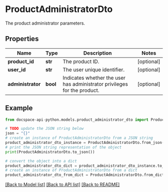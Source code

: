 # ProductAdministratorDto
The product administrator parameters.

## Properties

Name | Type | Description | Notes
------------ | ------------- | ------------- | -------------
**product_id** | **str** | The product ID. | [optional] 
**user_id** | **str** | The user unique identifier. | [optional] 
**administrator** | **bool** | Indicates whether the user has administrator privileges for the product. | [optional] 

## Example

```python
from docspace-api-python.models.product_administrator_dto import ProductAdministratorDto

# TODO update the JSON string below
json = "{}"
# create an instance of ProductAdministratorDto from a JSON string
product_administrator_dto_instance = ProductAdministratorDto.from_json(json)
# print the JSON string representation of the object
print(ProductAdministratorDto.to_json())

# convert the object into a dict
product_administrator_dto_dict = product_administrator_dto_instance.to_dict()
# create an instance of ProductAdministratorDto from a dict
product_administrator_dto_from_dict = ProductAdministratorDto.from_dict(product_administrator_dto_dict)
```
[[Back to Model list]](../README.md#documentation-for-models) [[Back to API list]](../README.md#documentation-for-api-endpoints) [[Back to README]](../README.md)


